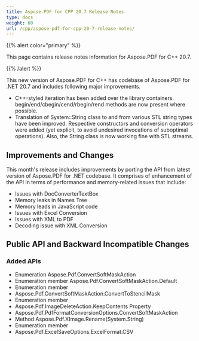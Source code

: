 ```yaml
---
title: Aspose.PDF for CPP 20.7 Release Notes
type: docs
weight: 60
url: /cpp/aspose-pdf-for-cpp-20-7-release-notes/
---
```


{{% alert color="primary" %}}

This page contains release notes information for Aspose.PDF for C++ 20.7.

{{% /alert %}}

This new version of Aspose.PDF for C++ has codebase of Aspose.PDF for .NET 20.7 and includes following major improvements.

 * C++-styled iteration has been added over the library containers. begin/end/cbegin/cend/rbegin/rend methods are now present where possible.
 * Translation of System::String class to and from various STL string types have been improved. Respective constructors and conversion operators were added (yet explicit, to avoid undesired invocations of suboptimal operations). Also, the String class is now working fine with STL streams.

## **Improvements and Changes**
This month's release includes improvements by porting the API from latest version of Aspose.PDF for .NET codebase. It comprises of enhancement of the API in terms of performance and memory-related issues that include:
* Issues with DocConverterTextBox
* Memory leaks in Names Tree
* Memory leads in JavaScript code
* Issues with Excel Conversion
* Issues with XML to PDF
* Decoding issue with XML Conversion

 ## Public API and Backward Incompatible Changes
 ### Added APIs

* Enumeration Aspose.Pdf.ConvertSoftMaskAction
* Enumeration member Aspose.Pdf.ConvertSoftMaskAction.Default
* Enumeration member     
* Aspose.Pdf.ConvertSoftMaskAction.ConvertToStencilMask
* Enumeration member
* Aspose.Pdf.ImageDeleteAction.KeepContents Property
* Aspose.Pdf.PdfFormatConversionOptions.ConvertSoftMaskAction
* Method Aspose.Pdf.XImage.Rename(System.String)
* Enumeration member
* Aspose.Pdf.ExcelSaveOptions.ExcelFormat.CSV
